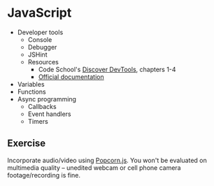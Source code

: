 # JavaScript

* Developer tools
    * Console
    * Debugger
    * JSHint
    * Resources
        * Code School's [Discover DevTools](http://discover-devtools.codeschool.com/), chapters 1-4
        * [Official documentation](https://developer.chrome.com/devtools/index)
* Variables
* Functions
* Async programming
    * Callbacks
    * Event handlers
    * Timers

## Exercise

Incorporate audio/video using [Popcorn.js](http://popcornjs.org). You won't be evaluated on multimedia quality – unedited webcam or cell phone camera footage/recording is fine.
